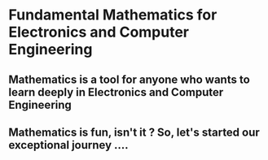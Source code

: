 # Fundamental Mathematics for Electronics and Computer Engineering

## Mathematics is a tool for anyone who wants to learn deeply in Electronics and Computer Engineering

## Mathematics is fun, isn't it ? So, let's started our exceptional journey ....
